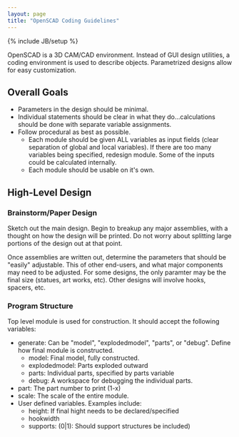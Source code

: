 ```yaml
---
layout: page
title: "OpenSCAD Coding Guidelines"
---
```

{% include JB/setup %}

OpenSCAD is a 3D CAM/CAD environment.  Instead of GUI design utilities, a coding environment is used to describe objects.  Parametrized designs allow for easy customization.


## Overall Goals 

* Parameters in the design should be minimal.
* Individual statements should be clear in what they do...calculations should be done with separate variable assignments.
* Follow procedural as best as possible. 
  * Each module should be given ALL variables as input fields (clear separation of global and local variables).  If there are too many variables being specified, redesign module.  Some of the inputs could be calculated internally.
  * Each module should be usable on it's own.  

## High-Level Design 

### Brainstorm/Paper Design 

Sketch out the main design.  Begin to breakup any major assemblies, with a thought on how the design will be printed.  Do not worry about splitting large portions of the design out at that point.

Once assemblies are written out, determine the parameters that should be "easily" adjustable.  This of other end-users, and what major components may need to be adjusted.  For some designs, the only paramter may be the final size (statues, art works, etc).  Other designs will involve hooks, spacers, etc.

### Program Structure 

Top level module is used for construction.  It should accept the following variables:

* generate: Can be "model", "explodedmodel", "parts", or "debug".  Define how final module is constructed.
  * model: Final model, fully constructed. 
  * explodedmodel: Parts exploded outward
  * parts: Individual parts, specified by parts variable
  * debug: A workspace for debugging the individual parts.
* part: The part number to print (1-x)
* scale: The scale of the entire module.  
* User defined variables.  Examples include:
  * height: If final hight needs to be declared/specified
  * hookwidth
  * supports: (0\|1): Should support structures be included)

